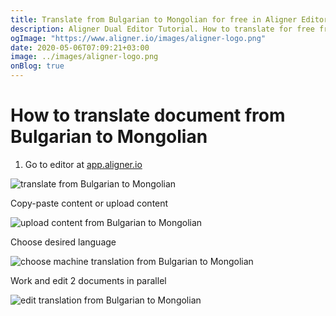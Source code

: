 ```yaml
---
title: Translate from Bulgarian to Mongolian for free in Aligner Editor
description: Aligner Dual Editor Tutorial. How to translate for free from Bulgarian to Mongolian. Aligner is multilingual document management platform. 
ogImage: "https://www.aligner.io/images/aligner-logo.png"
date: 2020-05-06T07:09:21+03:00
image: ../images/aligner-logo.png
onBlog: true
---
```


# How to translate document from Bulgarian to Mongolian

1. Go to editor at [app.aligner.io](https://app.aligner.io "Aligner App web page")

![translate from Bulgarian to Mongolian](../aligner-blank-editor.png "translate from Bulgarian to Mongolian")

Copy-paste content or upload content

![upload content from Bulgarian to Mongolian](../aligner-uploaded-document.png "upload content from Bulgarian to Mongolian")

Choose desired language

![choose machine translation from Bulgarian to Mongolian](../aligner-language-dropdown.png "choose machine translation from Bulgarian to Mongolian")

Work and edit 2 documents in parallel

![edit translation from Bulgarian to Mongolian](../aligner-double-sitded-editor.png "edit translation from Bulgarian to Mongolian")

